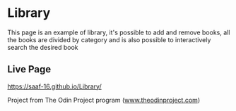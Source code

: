 # Library
This page is an example of library, it's possible to add and remove books, all the books are divided by category and is also possible to interactively search the desired book

## Live Page
https://saaf-16.github.io/Library/


Project from The Odin Project program (www.theodinproject.com)